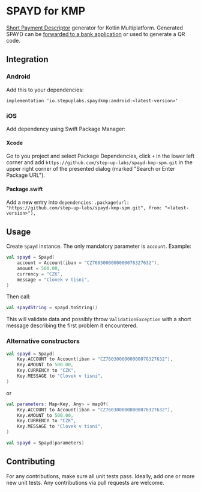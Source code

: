 # SPAYD for KMP

[Short Payment Descriptor](https://cs.wikipedia.org/wiki/Short_Payment_Descriptor) generator for Kotlin Multiplatform. Generated SPAYD can be [forwarded to a bank application](https://github.com/step-up-labs/pay-via-bank-app) or used to generate a QR code.

## Integration

### Android

Add this to your dependencies:

`implementation 'io.stepuplabs.spaydkmp:android:<latest-version>'`

### iOS

Add dependency using Swift Package Manager:

#### Xcode

Go to you project and select Package Dependencies, click `+` in the lower left corner and add `https://github.com/step-up-labs/spayd-kmp-spm.git` in the upper right corner of the presented dialog (marked "Search or Enter Package URL").

#### Package.swift

Add a new entry into `dependencies`: `.package(url: "https://github.com/step-up-labs/spayd-kmp-spm.git", from: "<latest-version>"),`

## Usage

Create `Spayd` instance. The only mandatory parameter is `account`. Example:

```kotlin
val spayd = Spayd(
    account = Account(iban = "CZ7603000000000076327632"),
    amount = 500.00,
    currency = "CZK",
    message = "Clovek v tisni",
)
```

Then call:

```kotlin
val spaydString = spayd.toString()
```

This will validate data and possibly throw `ValidationException` with a short message describing the first problem it encountered.

### Alternative constructors
```kotlin
val spayd = Spayd(
    Key.ACCOUNT to Account(iban = "CZ7603000000000076327632"),
    Key.AMOUNT to 500.00,
    Key.CURRENCY to "CZK",
    Key.MESSAGE to "Clovek v tisni",
)
```

or

```kotlin
val parameters: Map<Key, Any> = mapOf(
    Key.ACCOUNT to Account(iban = "CZ7603000000000076327632"),
    Key.AMOUNT to 500.00,
    Key.CURRENCY to "CZK",
    Key.MESSAGE to "Clovek v tisni",
)

val spayd = Spayd(parameters)
```

## Contributing

For any contributions, make sure all unit tests pass. Ideally, add one or more new unit tests. Any contributions via pull requests are welcome.
